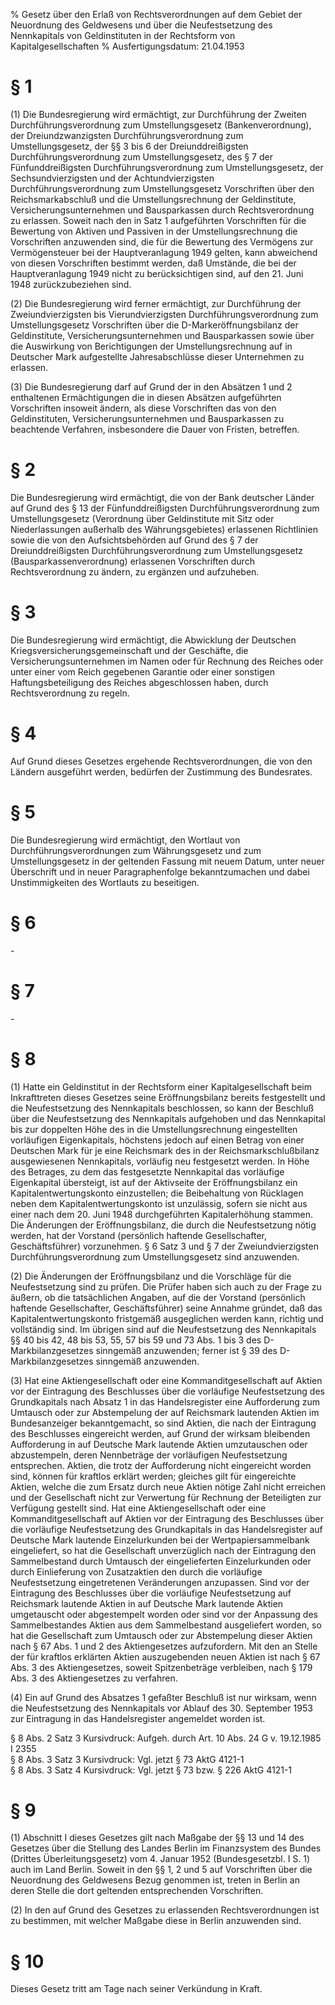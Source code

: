 % Gesetz über den Erlaß von Rechtsverordnungen auf dem Gebiet der Neuordnung des Geldwesens und über die Neufestsetzung des Nennkapitals von Geldinstituten in der Rechtsform von Kapitalgesellschaften
% Ausfertigungsdatum: 21.04.1953
 
# § 1

(1) Die Bundesregierung wird ermächtigt, zur Durchführung der Zweiten Durchführungsverordnung zum Umstellungsgesetz (Bankenverordnung), der Dreiundzwanzigsten Durchführungsverordnung zum Umstellungsgesetz, der §§ 3 bis 6 der Dreiunddreißigsten Durchführungsverordnung zum Umstellungsgesetz, des § 7 der Fünfunddreißigsten Durchführungsverordnung zum Umstellungsgesetz, der Sechsundvierzigsten und der Achtundvierzigsten Durchführungsverordnung zum Umstellungsgesetz Vorschriften über den Reichsmarkabschluß und die Umstellungsrechnung der Geldinstitute, Versicherungsunternehmen und Bausparkassen durch Rechtsverordnung zu erlassen. Soweit nach den in Satz 1 aufgeführten Vorschriften für die Bewertung von Aktiven und Passiven in der Umstellungsrechnung die Vorschriften anzuwenden sind, die für die Bewertung des Vermögens zur Vermögensteuer bei der Hauptveranlagung 1949 gelten, kann abweichend von diesen Vorschriften bestimmt werden, daß Umstände, die bei der Hauptveranlagung 1949 nicht zu berücksichtigen sind, auf den 21. Juni 1948 zurückzubeziehen sind.

(2) Die Bundesregierung wird ferner ermächtigt, zur Durchführung der Zweiundvierzigsten bis Vierundvierzigsten Durchführungsverordnung zum Umstellungsgesetz Vorschriften über die D-Markeröffnungsbilanz der Geldinstitute, Versicherungsunternehmen und Bausparkassen sowie über die Auswirkung von Berichtigungen der Umstellungsrechnung auf in Deutscher Mark aufgestellte Jahresabschlüsse dieser Unternehmen zu erlassen.

(3) Die Bundesregierung darf auf Grund der in den Absätzen 1 und 2 enthaltenen Ermächtigungen die in diesen Absätzen aufgeführten Vorschriften insoweit ändern, als diese Vorschriften das von den Geldinstituten, Versicherungsunternehmen und Bausparkassen zu beachtende Verfahren, insbesondere die Dauer von Fristen, betreffen.

# § 2

Die Bundesregierung wird ermächtigt, die von der Bank deutscher Länder auf Grund des § 13 der Fünfunddreißigsten Durchführungsverordnung zum Umstellungsgesetz (Verordnung über Geldinstitute mit Sitz oder Niederlassungen außerhalb des Währungsgebietes) erlassenen Richtlinien sowie die von den Aufsichtsbehörden auf Grund des § 7 der Dreiunddreißigsten Durchführungsverordnung zum Umstellungsgesetz (Bausparkassenverordnung) erlassenen Vorschriften durch Rechtsverordnung zu ändern, zu ergänzen und aufzuheben.

# § 3

Die Bundesregierung wird ermächtigt, die Abwicklung der Deutschen Kriegsversicherungsgemeinschaft und der Geschäfte, die Versicherungsunternehmen im Namen oder für Rechnung des Reiches oder unter einer vom Reich gegebenen Garantie oder einer sonstigen Haftungsbeteiligung des Reiches abgeschlossen haben, durch Rechtsverordnung zu regeln.

# § 4

Auf Grund dieses Gesetzes ergehende Rechtsverordnungen, die von den Ländern ausgeführt werden, bedürfen der Zustimmung des Bundesrates.

# § 5

Die Bundesregierung wird ermächtigt, den Wortlaut von Durchführungsverordnungen zum Währungsgesetz und zum Umstellungsgesetz in der geltenden Fassung mit neuem Datum, unter neuer Überschrift und in neuer Paragraphenfolge bekanntzumachen und dabei Unstimmigkeiten des Wortlauts zu beseitigen.

# § 6

\-

# § 7

\-

# § 8

(1) Hatte ein Geldinstitut in der Rechtsform einer Kapitalgesellschaft beim Inkrafttreten dieses Gesetzes seine Eröffnungsbilanz bereits festgestellt und die Neufestsetzung des Nennkapitals beschlossen, so kann der Beschluß über die Neufestsetzung des Nennkapitals aufgehoben und das Nennkapital bis zur doppelten Höhe des in die Umstellungsrechnung eingestellten vorläufigen Eigenkapitals, höchstens jedoch auf einen Betrag von einer Deutschen Mark für je eine Reichsmark des in der Reichsmarkschlußbilanz ausgewiesenen Nennkapitals, vorläufig neu festgesetzt werden. In Höhe des Betrages, zu dem das festgesetzte Nennkapital das vorläufige Eigenkapital übersteigt, ist auf der Aktivseite der Eröffnungsbilanz ein Kapitalentwertungskonto einzustellen; die Beibehaltung von Rücklagen neben dem Kapitalentwertungskonto ist unzulässig, sofern sie nicht aus einer nach dem 20. Juni 1948 durchgeführten Kapitalerhöhung stammen. Die Änderungen der Eröffnungsbilanz, die durch die Neufestsetzung nötig werden, hat der Vorstand (persönlich haftende Gesellschafter, Geschäftsführer) vorzunehmen. § 6 Satz 3 und § 7 der Zweiundvierzigsten Durchführungsverordnung zum Umstellungsgesetz sind anzuwenden.

(2) Die Änderungen der Eröffnungsbilanz und die Vorschläge für die Neufestsetzung sind zu prüfen. Die Prüfer haben sich auch zu der Frage zu äußern, ob die tatsächlichen Angaben, auf die der Vorstand (persönlich haftende Gesellschafter, Geschäftsführer) seine Annahme gründet, daß das Kapitalentwertungskonto fristgemäß ausgeglichen werden kann, richtig und vollständig sind. Im übrigen sind auf die Neufestsetzung des Nennkapitals §§ 40 bis 42, 48 bis 53, 55, 57 bis 59 und 73 Abs. 1 bis 3 des D-Markbilanzgesetzes sinngemäß anzuwenden; ferner ist § 39 des D-Markbilanzgesetzes sinngemäß anzuwenden.

(3) Hat eine Aktiengesellschaft oder eine Kommanditgesellschaft auf Aktien vor der Eintragung des Beschlusses über die vorläufige Neufestsetzung des Grundkapitals nach Absatz 1 in das Handelsregister eine Aufforderung zum Umtausch oder zur Abstempelung der auf Reichsmark lautenden Aktien im Bundesanzeiger bekanntgemacht, so sind Aktien, die nach der Eintragung des Beschlusses eingereicht werden, auf Grund der wirksam bleibenden Aufforderung in auf Deutsche Mark lautende Aktien umzutauschen oder abzustempeln, deren Nennbeträge der vorläufigen Neufestsetzung entsprechen. Aktien, die trotz der Aufforderung nicht eingereicht worden sind, können für kraftlos erklärt werden; gleiches gilt für eingereichte Aktien, welche die zum Ersatz durch neue Aktien nötige Zahl nicht erreichen und der Gesellschaft nicht zur Verwertung für Rechnung der Beteiligten zur Verfügung gestellt sind. Hat eine Aktiengesellschaft oder eine Kommanditgesellschaft auf Aktien vor der Eintragung des Beschlusses über die vorläufige Neufestsetzung des Grundkapitals in das Handelsregister auf Deutsche Mark lautende Einzelurkunden bei der Wertpapiersammelbank eingeliefert, so hat die Gesellschaft unverzüglich nach der Eintragung den Sammelbestand durch Umtausch der eingelieferten Einzelurkunden oder durch Einlieferung von Zusatzaktien den durch die vorläufige Neufestsetzung eingetretenen Veränderungen anzupassen. Sind vor der Eintragung des Beschlusses über die vorläufige Neufestsetzung auf Reichsmark lautende Aktien in auf Deutsche Mark lautende Aktien umgetauscht oder abgestempelt worden oder sind vor der Anpassung des Sammelbestandes Aktien aus dem Sammelbestand ausgeliefert worden, so hat die Gesellschaft zum Umtausch oder zur Abstempelung dieser Aktien nach § 67 Abs. 1 und 2 des Aktiengesetzes aufzufordern. Mit den an Stelle der für kraftlos erklärten Aktien auszugebenden neuen Aktien ist nach § 67 Abs. 3 des Aktiengesetzes, soweit Spitzenbeträge verbleiben, nach § 179 Abs. 3 des Aktiengesetzes zu verfahren.

(4) Ein auf Grund des Absatzes 1 gefaßter Beschluß ist nur wirksam, wenn die Neufestsetzung des Nennkapitals vor Ablauf des 30. September 1953 zur Eintragung in das Handelsregister angemeldet worden ist.

§ 8 Abs. 2 Satz 3 Kursivdruck: Aufgeh. durch Art. 10 Abs. 24 G v. 19.12.1985 I 2355  
§ 8 Abs. 3 Satz 3 Kursivdruck: Vgl. jetzt § 73 AktG 4121-1  
§ 8 Abs. 3 Satz 4 Kursivdruck: Vgl. jetzt § 73 bzw. § 226 AktG 4121-1

# § 9

(1) Abschnitt I dieses Gesetzes gilt nach Maßgabe der §§ 13 und 14 des Gesetzes über die Stellung des Landes Berlin im Finanzsystem des Bundes (Drittes Überleitungsgesetz) vom 4. Januar 1952 (Bundesgesetzbl. I S. 1) auch im Land Berlin. Soweit in den §§ 1, 2 und 5 auf Vorschriften über die Neuordnung des Geldwesens Bezug genommen ist, treten in Berlin an deren Stelle die dort geltenden entsprechenden Vorschriften.

(2) In den auf Grund des Gesetzes zu erlassenden Rechtsverordnungen ist zu bestimmen, mit welcher Maßgabe diese in Berlin anzuwenden sind.

# § 10

Dieses Gesetz tritt am Tage nach seiner Verkündung in Kraft.
